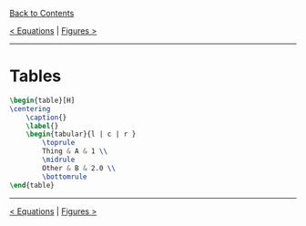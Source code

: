 [Back to Contents](../README.md)

[< Equations](Equations.md) | [Figures >](Figures.md)

---

# Tables #

```latex
\begin{table}[H]
\centering
	\caption{}
	\label{}
	\begin{tabular}{l | c | r }
		\toprule
		Thing & A & 1 \\
		\midrule
		Other & B & 2.0 \\
		\bottomrule
\end{table}
```

---

[< Equations](Equations.md) | [Figures >](Figures.md)
